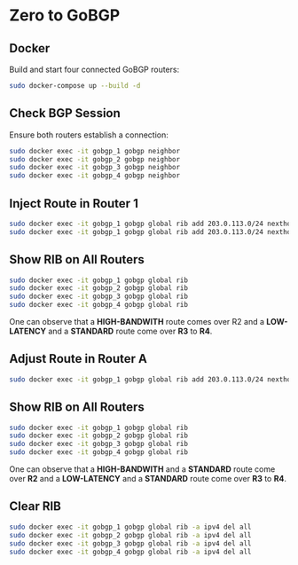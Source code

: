# Zero to GoBGP

## Docker

Build and start four connected GoBGP routers:

```bash
sudo docker-compose up --build -d
```

## Check BGP Session

Ensure both routers establish a connection:

```bash
sudo docker exec -it gobgp_1 gobgp neighbor
sudo docker exec -it gobgp_2 gobgp neighbor
sudo docker exec -it gobgp_3 gobgp neighbor
sudo docker exec -it gobgp_4 gobgp neighbor
```

## Inject Route in Router 1

```bash
sudo docker exec -it gobgp_1 gobgp global rib add 203.0.113.0/24 nexthop 10.0.0.254 identifier 1
sudo docker exec -it gobgp_1 gobgp global rib add 203.0.113.0/24 nexthop 10.0.0.254 aspath 64000 community 64000:100
```

## Show RIB on All Routers

```bash
sudo docker exec -it gobgp_1 gobgp global rib
sudo docker exec -it gobgp_2 gobgp global rib
sudo docker exec -it gobgp_3 gobgp global rib
sudo docker exec -it gobgp_4 gobgp global rib
```


One can observe that a **HIGH-BANDWITH** route comes over R2 and a **LOW-LATENCY** and a **STANDARD** route come over **R3** to **R4**.

## Adjust Route in Router A

```bash
sudo docker exec -it gobgp_1 gobgp global rib add 203.0.113.0/24 nexthop 10.0.0.254 aspath 64500 community 64500:200 identifier 1
```

## Show RIB on All Routers

```bash
sudo docker exec -it gobgp_1 gobgp global rib
sudo docker exec -it gobgp_2 gobgp global rib
sudo docker exec -it gobgp_3 gobgp global rib
sudo docker exec -it gobgp_4 gobgp global rib
```

One can observe that a **HIGH-BANDWITH** and a **STANDARD** route come over **R2** and a **LOW-LATENCY** and a **STANDARD** route come over **R3** to **R4**.

## Clear RIB

```bash
sudo docker exec -it gobgp_1 gobgp global rib -a ipv4 del all
sudo docker exec -it gobgp_2 gobgp global rib -a ipv4 del all
sudo docker exec -it gobgp_3 gobgp global rib -a ipv4 del all
sudo docker exec -it gobgp_4 gobgp global rib -a ipv4 del all
```
